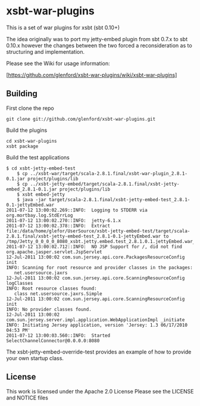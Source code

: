 
xsbt-war-plugins
================

This is a set of war plugins for xsbt (sbt 0.10+)

The idea originally was to port my jetty-embed plugin from sbt 0.7.x
to sbt 0.10.x however the changes between the two forced a reconsideration
as to structuring and implementation.

Please see the Wiki for usage information:

[https://github.com/glenford/xsbt-war-plugins/wiki/xsbt-war-plugins]



Building
--------

First clone the repo

	git clone git://github.com/glenford/xsbt-war-plugins.git


Build the plugins

	cd xsbt-war-plugins
	xsbt package


Build the test applications

	$ cd xsbt-jetty-embed-test
        $ cp ../xsbt-war/target/scala-2.8.1.final/xsbt-war-plugin_2.8.1-0.1.jar project/plugins/lib
        $ cp ../xsbt-jetty-embed/target/scala-2.8.1.final/xsbt-jetty-embed_2.8.1-0.1.jar project/plugins/lib
        $ xsbt embed-jetty
        $ java -jar target/scala-2.8.1.final/xsbt-jetty-embed-test_2.8.1-0.1-jettyEmbed.war 
	2011-07-12 13:00:02.269::INFO:  Logging to STDERR via org.mortbay.log.StdErrLog
	2011-07-12 13:00:02.270::INFO:  jetty-6.1.x
	2011-07-12 13:00:02.378::INFO:  Extract file:/data/home/glefor/UserSource/xsbt-jetty-embed-test/target/scala-2.8.1.final/xsbt-jetty-embed-test_2.8.1-0.1-jettyEmbed.war to /tmp/Jetty_0_0_0_0_8080_xsbt.jetty.embed.test_2.8.1.0.1.jettyEmbed.war____7mm45i/webapp
	2011-07-12 13:00:02.712::INFO:  NO JSP Support for /, did not find org.apache.jasper.servlet.JspServlet
	12-Jul-2011 13:00:02 com.sun.jersey.api.core.PackagesResourceConfig init
	INFO: Scanning for root resource and provider classes in the packages:
	   net.usersource.jaxrs
	12-Jul-2011 13:00:02 com.sun.jersey.api.core.ScanningResourceConfig logClasses
	INFO: Root resource classes found:
	   class net.usersource.jaxrs.Simple
	12-Jul-2011 13:00:02 com.sun.jersey.api.core.ScanningResourceConfig init
	INFO: No provider classes found.
	12-Jul-2011 13:00:02 com.sun.jersey.server.impl.application.WebApplicationImpl _initiate
	INFO: Initiating Jersey application, version 'Jersey: 1.3 06/17/2010 04:53 PM'
	2011-07-12 13:00:03.560::INFO:  Started SelectChannelConnector@0.0.0.0:8080

The xsbt-jetty-embed-override-test provides an example of how to provide your own startup class.


License
-------

This work is licensed under the Apache 2.0 License
Please see the LICENSE and NOTICE files




